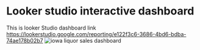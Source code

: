 

# Looker studio interactive dashboard
This is looker Studio dashboard link https://lookerstudio.google.com/reporting/e122f3c6-3686-4bd6-bdba-74ae178b02b7
![iowa liquor sales dashboard](https://github.com/JoshuaKab/JoshuaKab/assets/135429439/3018d8ff-b8d4-4b52-b73d-33c614c18dd3)
